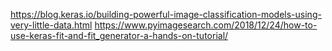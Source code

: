 https://blog.keras.io/building-powerful-image-classification-models-using-very-little-data.html
https://www.pyimagesearch.com/2018/12/24/how-to-use-keras-fit-and-fit_generator-a-hands-on-tutorial/